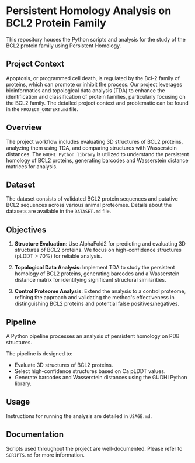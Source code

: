 # Persistent Homology Analysis on BCL2 Protein Family

This repository houses the Python scripts and analysis for the study of the BCL2 protein family using Persistent Homology.

## Project Context

Apoptosis, or programmed cell death, is regulated by the Bcl-2 family of proteins, which can promote or inhibit the process. Our project leverages bioinformatics and topological data analysis (TDA) to enhance the identification and classification of protein families, particularly focusing on the BCL2 family. The detailed project context and problematic can be found in the `PROJECT_CONTEXT.md` file.

## Overview

The project workflow includes evaluating 3D structures of BCL2 proteins, analyzing them using TDA, and comparing structures with Wasserstein distances. The `GUDHI Python library` is utilized to understand the persistent homology of BCL2 proteins, generating barcodes and Wasserstein distance matrices for analysis.

## Dataset

The dataset consists of validated BCL2 protein sequences and putative BCL2 sequences across various animal proteomes. Details about the datasets are available in the `DATASET.md` file.

## Objectives

1. **Structure Evaluation**: Use AlphaFold2 for predicting and evaluating 3D structures of BCL2 proteins. We focus on high-confidence structures (pLDDT > 70%) for reliable analysis.
   
2. **Topological Data Analysis**: Implement TDA to study the persistent homology of BCL2 proteins, generating barcodes and a Wasserstein distance matrix for identifying significant structural similarities.

3. **Control Proteome Analysis**: Extend the analysis to a control proteome, refining the approach and validating the method's effectiveness in distinguishing BCL2 proteins and potential false positives/negatives.

## Pipeline

A Python pipeline processes an analysis of persistent homology on PDB structures.

The pipeline is designed to:
- Evaluate 3D structures of BCL2 proteins.
- Select high-confidence structures based on Ca pLDDT values.
- Generate barcodes and Wasserstein distances using the GUDHI Python library.

## Usage

Instructions for running the analysis are detailed in `USAGE.md`.

## Documentation

Scripts used throughout the project are well-documented. Please refer to `SCRIPTS.md` for more information.

